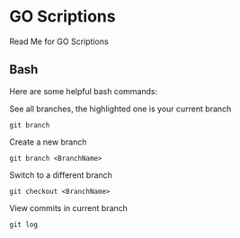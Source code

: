 # GO Scriptions
Read Me for GO Scriptions

## Bash
Here are some helpful bash commands:

See all branches, the highlighted one is your current branch
``` --grovy
git branch
```

Create a new branch
``` --grovy
git branch <BranchName>
```

Switch to a different branch
``` --grovy
git checkout <BranchName>
```

View commits in current branch
``` --grovy
git log
```